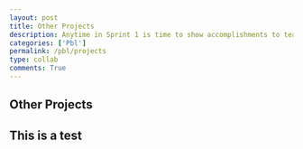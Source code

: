 ```yaml
---
layout: post
title: Other Projects
description: Anytime in Sprint 1 is time to show accomplishments to teacher. The last week of the Spring there will be a formal live review meeting.
categories: ['Pbl']
permalink: /pbl/projects
type: collab
comments: True
---
```


## Other Projects


## This is a test
